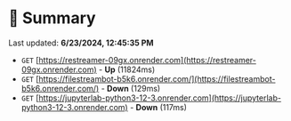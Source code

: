 # 📖 Summary
Last updated: **6/23/2024, 12:45:35 PM**

- `GET` [https://restreamer-09gx.onrender.com](https://restreamer-09gx.onrender.com) - **Up** (11824ms)
- `GET` [https://filestreambot-b5k6.onrender.com/](https://filestreambot-b5k6.onrender.com/) - **Down** (129ms)
- `GET` [https://jupyterlab-python3-12-3.onrender.com](https://jupyterlab-python3-12-3.onrender.com) - **Down** (117ms)
